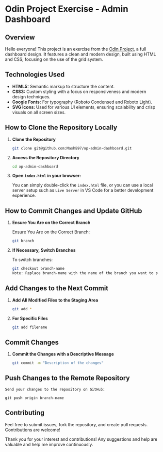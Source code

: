 # Odin Project Exercise - Admin Dashboard

## Overview

Hello everyone! This project is an exercise from the [Odin Project](https://www.theodinproject.com/), a full dashboard design. It features a clean and modern design, built using HTML and CSS, focusing on the use of the grid system.

## Technologies Used

- **HTML5:** Semantic markup to structure the content.
- **CSS3:** Custom styling with a focus on responsiveness and modern design techniques.
- **Google Fonts:** For typography (Roboto Condensed and Roboto Light).
- **SVG Icons:** Used for various UI elements, ensuring scalability and crisp visuals on all screen sizes.

## How to Clone the Repository Locally

1. **Clone the Repository**

   ```bash
   git clone git@github.com:MashB97/op-admin-dashboard.git

2. **Access the Repository Directory**

    ```bash
    cd op-admin-dashboard

3. **Open `index.html` in your browser:**
    
    You can simply double-click the `index.html` file, or you can use a local server setup such as `Live Server` in VS Code for a better development experience.

## How to Commit Changes and Update GitHub

1. **Ensure You Are on the Correct Branch**
    
    Ensure You Are on the Correct Branch:

    ```bash
    git branch

2. **If Necessary, Switch Branches**
    
    To switch branches:

    ```bash
    git checkout branch-name
    Note: Replace branch-name with the name of the branch you want to switch to.

## Add Changes to the Next Commit

1. **Add All Modified Files to the Staging Area**

    ```bash
    git add *

2. **For Specific Files**

    ```bash
    git add filename

## Commit Changes

1. **Commit the Changes with a Descriptive Message**

    ```bash
    git commit -m "Description of the changes"

## Push Changes to the Remote Repository

    Send your changes to the repository on GitHub:

    git push origin branch-name

## Contributing

Feel free to submit issues, fork the repository, and create pull requests. Contributions are welcome!

Thank you for your interest and contributions! Any suggestions and help are valuable and help me improve continuously.